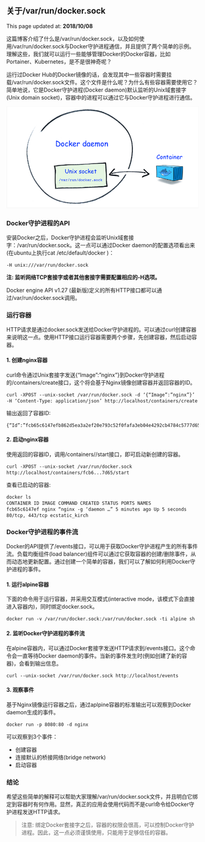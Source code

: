 ## 关于/var/run/docker.sock

This page updated at: **2018/10/08**

这篇博客介绍了什么是/var/run/docker.sock，以及如何使用/var/run/docker.sock与Docker守护进程通信，并且提供了两个简单的示例。理解这些，我们就可以运行一些能够管理Docker的Docker容器，比如Portainer、Kubernetes，是不是很神奇呢？

运行过Docker Hub的Docker镜像的话，会发现其中一些容器时需要挂载/var/run/docker.sock文件。这个文件是什么呢？为什么有些容器需要使用它？简单地说，它是Docker守护进程(Docker daemon)默认监听的Unix域套接字(Unix domain socket)，容器中的进程可以通过它与Docker守护进程进行通信。

![docker.sock](./../images/golang/docker-sock.png)

### Docker守护进程的API

安装Docker之后，Docker守护进程会监听Unix域套接字：/var/run/docker.sock。这一点可以通过Docker daemon的配置选项看出来(在ubuntu上执行cat /etc/default/docker )：

```shell
-H unix:///var/run/docker.sock
```

**注: 监听网络TCP套接字或者其他套接字需要配置相应的-H选项。**

Docker engine API v1.27 (最新版)定义的所有HTTP接口都可以通过/var/run/docker.sock调用。

### 运行容器

HTTP请求是通过docker.sock发送给Docker守护进程的。可以通过curl创建容器来说明这一点。使用HTTP接口运行容器需要两个步骤，先创建容器，然后启动容器。

#### 1. 创建nginx容器

curl命令通过Unix套接字发送{“Image”:”nginx”}到Docker守护进程的/containers/create接口，这个将会基于Nginx镜像创建容器并返回容器的ID。

```shell
curl -XPOST --unix-socket /var/run/docker.sock -d ‘{“Image”:”nginx”}’ -H ‘Content-Type: application/json’ http://localhost/containers/create
```

输出返回了容器ID:

```shell
{“Id”:”fcb65c6147efb862d5ea3a2ef20e793c52f0fafa3eb04e4292cb4784c5777d65",”Warnings”:null}
```

#### 2. 启动nginx容器

使用返回的容器ID，调用/containers//start接口，即可启动新创建的容器。

```shell
curl -XPOST --unix-socket /var/run/docker.sock http://localhost/containers/fcb6...7d65/start
```

查看已启动的容器:

```shell
docker ls
CONTAINER ID IMAGE COMMAND CREATED STATUS PORTS NAMES
fcb65c6147ef nginx “nginx -g ‘daemon …” 5 minutes ago Up 5 seconds 80/tcp, 443/tcp ecstatic_kirch
```

### Docker守护进程的事件流

Docker的API提供了/events接口，可以用于获取Docker守护进程产生的所有事件流。负载均衡组件(load balancer)组件可以通过它获取容器的创建/删除事件，从而动态地更新配置。通过创建一个简单的容器，我们可以了解如何利用Docker守护进程的事件。

#### 1. 运行alpine容器

下面的命令用于运行容器，并采用交互模式(interactive mode，该模式下会直接进入容器内)，同时绑定docker.sock。

```shell
docker run -v /var/run/docker.sock:/var/run/docker.sock -ti alpine sh
```

#### 2. 监听Docker守护进程的事件流

在alpine容器内，可以通过Docker套接字发送HTTP请求到/events接口。这个命令会一直等待Docker daemon的事件。当新的事件发生时(例如创建了新的容器)，会看到输出信息。

```shell
curl --unix-socket /var/run/docker.sock http://localhost/events
```

#### 3. 观察事件

基于Nginx镜像运行容器之后，通过aplpine容器的标准输出可以观察到Docker daemon生成的事件。

```shell
docker run -p 8080:80 -d nginx
```

可以观察到3个事件：

* 创建容器
* 连接默认的桥接网络(bridge network)
* 启动容器

### 结论

希望这些简单的解释可以帮助大家理解/var/run/docker.sock文件，并且明白它绑定到容器时有何作用。显然，真正的应用会使用代码而不是curl命令给Docker守护进程发送HTTP请求。

> 注意: 绑定Docker套接字之后，容器的权限会很高，可以控制Docker守护进程。因此，这一点必须谨慎使用，只能用于足够信任的容器。